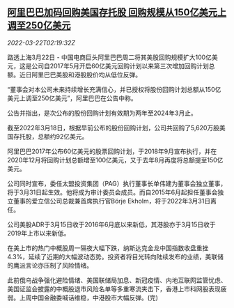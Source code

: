 <!--1647916263000-->
[阿里巴巴加码回购美国存托股 回购规模从150亿美元上调至250亿美元](https://cn.reuters.com/article/alibaba-buyback-ads-0322-tues-idCNKCS2LJ06P)
------

<div><i>2022-03-22T02:19:32Z</i></div><p>路透上海3月22日 - 中国电商巨头阿里巴巴周二将其美股回购规模扩大100亿美元，这是公司自2017年5月开启60亿美元回购计划以来第三次增加回购计划总额。近日阿里巴巴美股和港股股价均从低位反弹。</p><p>“董事会对本公司未来持续增长充满信心，并已授权将股份回购计划总额从150亿美元上调至250亿美元”，阿里巴巴在公告中称。</p><p>公告并指出，是次公布的股份回购计划有效期为两年至2024年3月止。</p><p>截至2022年3月18日，根据早前公布的股份回购计划，公司共回购了5,620万股美国存托股，总额约92亿美元。</p><p>阿里巴巴2017年公布60亿美元的股票回购计划，于2018年9月宣布执行，并在2020年12月将回购计划总额增至100亿美元，又于去年8月再度将总额提至150亿美元。</p><p>公司同时宣布，委任太盟投资集团（PAG）执行董事长单伟建为董事会独立董事，将于3月31日起生效。他将成为审计委员会成员。而自2015年6月起担任董事会独立董事的爱立信公司总裁兼首席执行官Börje Ekholm，将于2022年3月31日离任。</p><p>公司美股ADR于3月15日收于2016年6月底以来新低，其港股亦于3月15日收于2019年上市以来新低。</p><p>在美上市的热门中概股周一隔夜大幅下跌，纳斯达克金龙中国指数收盘重挫4.3%，延续了近期的大幅波动态势。投资者将目光转向陆续发布的业绩，美联储的鹰派言论亦压制了风险情绪。</p><p>此前俄乌战争强化避险情绪、美国联储局加息、新冠疫情、内地互联网监管忧虑、美国证监会披露的中概股退市风险名单等多重寒流夹击下，香港上市科网股表现疲弱。上周中国金融委喊话维稳，中港股市大幅反弹。(完)</p>
